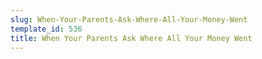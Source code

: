 ```yaml
---
slug: When-Your-Parents-Ask-Where-All-Your-Money-Went
template_id: 536
title: When Your Parents Ask Where All Your Money Went
---
```

